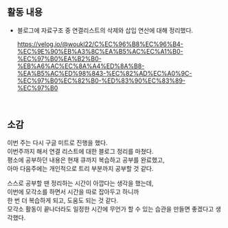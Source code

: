 ## 활동 내용
- 블로그에 자료구조 중 연결리스트의 삭제와 삽입 연산에 대해 정리했다.

    https://velog.io/@woukl22/C%EC%96%B8%EC%96%B4-%EC%9E%90%EB%A3%8C%EA%B5%AC%EC%A1%B0-%EC%97%B0%EA%B2%B0-%EB%A6%AC%EC%8A%A4%ED%8A%B8-%EA%B5%AC%ED%98%843-%EC%82%AD%EC%A0%9C-%EC%97%B0%EC%82%B0-%ED%83%90%EC%83%89-%EC%97%B0
<br>



## 소감
이번 주는 다시 구글 미트로 진행을 했다.<br>
이번주까지 해서 연결 리스트에 대한 블로그 정리를 마쳤다.<br>
평소에 공부하던 내용은 현재 큐까지 복습하고 공부를 완료했고,<br>
아마 다음주에는 개인적으로 트리 부분까지 공부할 것 같다.<br>

스스로 공부할 땐 정리하는 시간이 아깝다는 생각을 했는데,<br>
이번에 모각소를 하면서 시간을 따로 잡아두고 하니까<br>
한 번 더 복습하게 되고, 도움도 되는 것 같다. <br>
모각소 활동이 끝나더라도 일정한 시간에 무언가 할 수 있는 습관을 만들면 좋겠다고 생각했다.